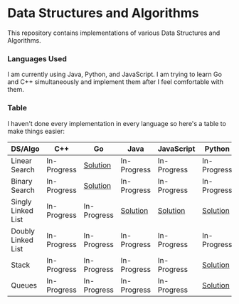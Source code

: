 # Data Structures and Algorithms
This repository contains implementations of various Data Structures and Algorithms.

### Languages Used
I am currently using Java, Python, and JavaScript. I am trying to learn Go and C++ simultaneously and implement them after I feel comfortable with them.

### Table
I haven't done every implementation in every language so here's a table to make things easier:

|  DS/Algo | C++ | Go | Java | JavaScript | Python |
|----------|-----|----|------|------------|--------|
| Linear Search | In-Progress | [Solution](https://github.com/siradityaverma/Data-Structures-and-Algorithms/blob/master/Array/Search/Go/linear_search.go) | In-Progress | In-Progress | In-Progress |
| Binary Search | In-Progress | [Solution](https://github.com/siradityaverma/Data-Structures-and-Algorithms/blob/master/Array/Search/Go/binary_search.go) | In-Progress | In-Progress | In-Progress |
| Singly Linked List | In-Progress | In-Progress | [Solution](https://github.com/siradityaverma/Data-Structures-and-Algorithms/blob/master/LinkedList/Java/LinkedList.java) | [Solution](https://github.com/siradityaverma/Data-Structures-and-Algorithms/tree/master/LinkedList/JavaScript) | [Solution](https://github.com/siradityaverma/Data-Structures-and-Algorithms/blob/master/LinkedList/Python/main.py) |
| Doubly Linked List | In-Progress | In-Progress | In-Progress | In-Progress| In-Progress |
| Stack | In-Progress | In-Progress | In-Progress | In-Progress | [Solution](https://github.com/siradityaverma/Data-Structures-and-Algorithms/blob/master/Stack/Python/stack.py) |
| Queues | In-Progress | In-Progress | In-Progress | In-Progress | [Solution](https://github.com/siradityaverma/Data-Structures-and-Algorithms/blob/master/Queue/Python/queue.py) |
